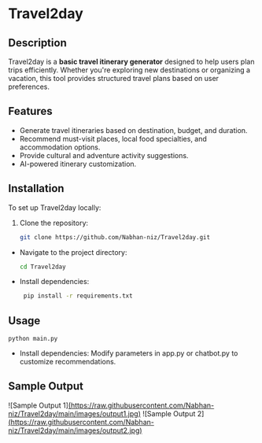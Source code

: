 # Travel2day

## Description
Travel2day is a **basic travel itinerary generator** designed to help users plan trips efficiently. Whether you're exploring new destinations or organizing a vacation, this tool provides structured travel plans based on user preferences.

## Features
- Generate travel itineraries based on destination, budget, and duration.
- Recommend must-visit places, local food specialties, and accommodation options.
- Provide cultural and adventure activity suggestions.
- AI-powered itinerary customization.

## Installation
To set up Travel2day locally:
1. Clone the repository:
   ```bash
   git clone https://github.com/Nabhan-niz/Travel2day.git
- Navigate to the project directory:
   ```bash
   cd Travel2day
- Install dependencies:
  ```bash
   pip install -r requirements.txt
## Usage
    python main.py

- Install dependencies:
Modify parameters in app.py or chatbot.py to customize recommendations.

## Sample Output
![Sample Output 1][(https://raw.githubusercontent.com/Nabhan-niz/Travel2day/main/images/output1.jpg)](https://github.com/Nabhan-niz/Travel2day/blob/main/travel2day.jpg)
![Sample Output 2][(https://raw.githubusercontent.com/Nabhan-niz/Travel2day/main/images/output2.jpg)
](https://github.com/Nabhan-niz/Travel2day/blob/main/travel2day.jp)
